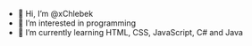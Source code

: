 - 👋 Hi, I’m @xChlebek
- 👀 I’m interested in programming
- 🌱 I’m currently learning HTML, CSS, JavaScript, C# and Java

<!---
xChlebek/xChlebek is a ✨ special ✨ repository because its `README.md` (this file) appears on your GitHub profile.
You can click the Preview link to take a look at your changes.
--->
